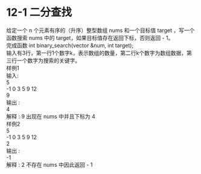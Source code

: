 # 12-1 二分查找

给定一个 n 个元素有序的（升序）整型数组 nums 和一个目标值 target  ，写一个函数搜索 nums 中的 target，如果目标值存在返回下标，否则返回 - 1。
<br>完成函数 int binary_search(vector<int> &num, int target);
<br> 输入有3行，第一行1个数字k，表示数组的数量，第二行k个数字为数组数据，第三行一个数字为搜索的关键字。
<br>样例1
<br>输入:
<br>5
<br>-1 0 3 5 9 12 
<br>9
<br>输出 : 
<br>4
<br> 解释 : 9 出现在 nums 中并且下标为 4
<br> 样例2
<br>5
<br>-1 0 3 5 9 12 
<br>2
<br>输出 : 
<br>-1
<br> 解释 : 2 不存在 nums 中因此返回 - 1